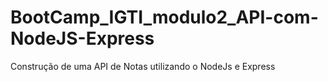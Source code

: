 # BootCamp_IGTI_modulo2_API-com-NodeJS-Express
Construção de uma API de Notas utilizando o NodeJs e Express
